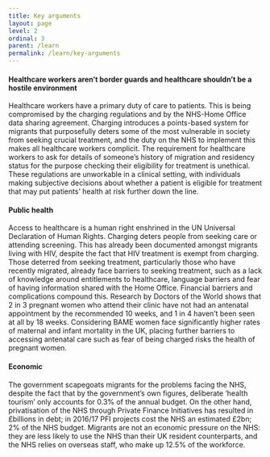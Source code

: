 ```yaml
---
title: Key arguments
layout: page
level: 2
ordinal: 3
parent: /learn
permalink: /learn/key-arguments
---
```


#### Healthcare workers aren’t border guards and healthcare shouldn’t be a hostile environment

Healthcare workers have a primary duty of care to patients. This is being compromised by the charging regulations and by the NHS-Home Office data sharing agreement.
Charging introduces a points-based system for migrants that purposefully deters some of the most vulnerable in society from seeking crucial treatment, and the duty on the NHS to implement this makes all healthcare workers complicit.
The requirement for healthcare workers to ask for details of someone’s history of migration and residency status for the purpose checking their eligibility for treatment is unethical.
These regulations are unworkable in a clinical setting, with individuals making subjective decisions about whether a patient is eligible for treatment that may put patients’ health at risk further down the line.

#### Public health

Access to healthcare is a human right enshrined in the UN Universal Declaration of Human Rights.
Charging deters people from seeking care or attending screening. This has already been documented amongst migrants living with HIV, despite the fact that HIV treatment is exempt from charging.
Those deterred from seeking treatment, particularly those who have recently migrated, already face barriers to seeking treatment, such as a lack of knowledge around entitlements to healthcare, language barriers and fear of having information shared with the Home Office. Financial barriers and complications compound this.
Research by Doctors of the World shows that 2 in 3 pregnant women who attend their clinic have not had an antenatal appointment by the recommended 10 weeks, and 1 in 4 haven’t been seen at all by 18 weeks. Considering BAME women face significantly higher rates of maternal and infant mortality in the UK, placing further barriers to accessing antenatal care such as fear of being charged risks the health of pregnant women.

#### Economic

The government scapegoats migrants for the problems facing the NHS, despite the fact that by the government’s own figures, deliberate ‘health tourism’ only accounts for 0.3% of the annual budget.
On the other hand, privatisation of the NHS through Private Finance Initiatives has resulted in £billions in debt; in 2016/17 PFI projects cost the NHS an estimated £2bn; 2% of the NHS budget.
Migrants are not an economic pressure on the NHS: they are less likely to use the NHS than their UK resident counterparts, and the NHS relies on overseas staff, who make up 12.5% of the workforce.
